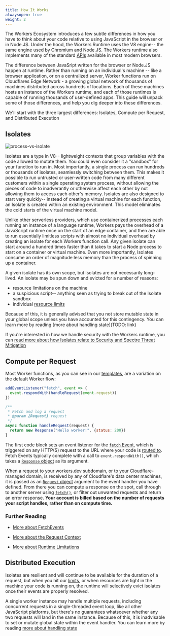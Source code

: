 ```yaml
---
title: How It Works
alwaysopen: true
weight: 2
---
```



The Workers Ecosystem introduces a few subtle differences in how you have to think about your code relative to using JavaScript in the browser or in Node.JS. Under the hood, the Workers Runtime uses the V8 engine-- the same engine used by Chromium and Node.JS. The Workers runtime also implements many of the standard [APIs](/reference/runtime/apis) available in most modern browsers.

The difference between JavaSript written for the browser or Node.JS happen at runtime. Rather than running on an individual's machine -- like a browser application, or on a centralized server, Worker functions run on Cloudflares Edge Network - a growing global network of thousands of machines distributed across hundreds of locations. Each of these machines hosts an instance of the Workers runtime, and each of those runtimes is capable of running thousands of user-defined apps. This guide will unpack some of those differences, and help you dig deeper into these differences.

We'll start with the three largest differences: Isolates, Compute per Request, and Distributed Execution

## Isolates

![process-vs-isolate](/reference/workers-concepts/media/isolates.png)

Isolates are a type in V8-- lightweight contexts that group variables with the code allowed to mutate them. You could even consider it a "sandbox" for your function to run in. Most importantly, a single process can run hundreds or thousands of isolates, seamlessly switching between them. This makes it possible to run untrusted or user-written code from many different customers within a single operating system process, without allowing the pieces of code to inadverantly or otherwise affect each other by not allowing them to access each other's memory. Isolates are also designed to start very quickly-- instead of creating a virtual machine for each function, an Isolate is created within an existing environment. This model eliminates the  cold starts of the virtual machine model.

Unlike other serverless providers, which use containerized processes each running an instance of a language runtime, Workers pays the overhead of a JavaScript runtime once on the start of an edge container, and then are able to run essentially limitless scripts with almost no individual overhead by creating an isolate for each Workers function call. Any given isolate can start around a hundred times faster than it takes to start a Node process to start on a container or virtual machine. Even more importantly, Isolates consume an order of magnitude less memory than the process of spinning up a container.

A given isolate has its own scope, but isolates are not necessarily long-lived. An isolate may be spun down and evicted for a number of reasons:

* resource limitations on the machine
* a suspicious script-- anything seen as trying to break out of the Isolate sandbox
*  individual [resource limits](/reference/runtime/limits)

Because of this, it is generally advised that you not store mutable state in your global scope unless you have accounted for this contingency. You can learn more by reading [more about handling state](TODO: link)

If you're interested in how we handle security with the Workers runtime, you can [read more about how Isolates relate to Security and Spectre Threat Mitigation](/reference/workers-concepts/security)

## Compute per Request

Most Worker functions, as you can see in our [templates](/templates), are a variation on the default Worker flow:

``` javascript
addEventListener("fetch", event => {
  event.respondWith(handleRequest(event.request))
})

/**
 * Fetch and log a request
 * @param {Request} request
 */
async function handleRequest(request) {
  return new Response("Hello worker!", {status: 200})
}
```

The first code block sets an event listener for the [`fetch` Event](/reference/runtime/apis/fetch-event), which is triggered on any HTTP(S) request to the URL where your code is [routed to](/reference/tooling/api/routes). Fetch Events typically complete with a call to `event.respondWith()`, which takes a [`Response` object](/reference/runtime/apis/fetch#response) as its argument.

When a request to your workers.dev subdomain, or to your Cloudflare-managed domain, is received by any of Cloudflare's data center machines, it is passed as an [`Request` object](/reference/runtime/apis/fetch#request) argument to the event handler you have defined. From there you can compute a response on the spot, call through to another server using [`fetch()`](/reference/runtime/apis/fetch), or filter out unwanted requests and return an error response. **Your account is billed based on the number of requests your script handles, rather than on compute time.**

### Further Reading

* [More about FetchEvents](/reference/runtime/apis/fetch-event)

* [More about the Request Context](/reference/workers-concepts/request-context)

* [More about Runtime Limitations](/reference/runtime/limits)

## Distributed Execution

Isolates are resilient and will continue to be available for the duration of a request, but when you hit our [limits](/reference/runtime/limits), or when resources are tight in the machine your code is running on, the runtime will selectively evict isolates once their events are properly resolved.

A single worker instance may handle multiple requests, including concurrent requests in a single-threaded event loop, like all other JavaScript platforms, but there's no guarantees whatsoever whether any two requests will land in the same instance. Because of this, it is inadvisable to set or mutate global state within the event handler. You can learn more by reading [more about handling state](/reference/storage/overview)

